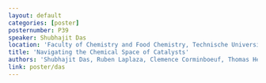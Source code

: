 ```yaml
---
layout: default
categories: [poster]
posternumber: P39
speaker: Shubhajit Das
location: 'Faculty of Chemistry and Food Chemistry, Technische Universität Dresden, 01062 Dresden, Germany'
title: 'Navigating the Chemical Space of Catalysts'
authors: 'Shubhajit Das, Ruben Laplaza, Clemence Corminboeuf, Thomas Heine'
link: poster/das
---
```

